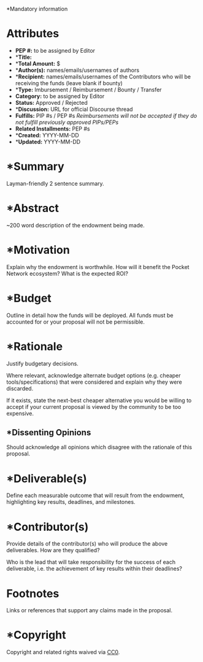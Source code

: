 *Mandatory information

# Attributes
- **PEP #:** to be assigned by Editor
- ***Title:**
- ***Total Amount:** $
- ***Author(s):** names/emails/usernames of authors
- ***Recipient:** names/emails/usernames of the Contributors who will be receiving the funds (leave blank if bounty)
- ***Type:** Imbursement / Reimbursement / Bounty / Transfer
- **Category:** to be assigned by Editor
- **Status:** Approved / Rejected
- ***Discussion:** URL for official Discourse thread
- **Fulfills:** PIP #s / PEP #s
    *Reimbursements will not be accepted if they do not fulfill previously approved PIPs/PEPs*
- **Related Installments:** PEP #s
- ***Created:** YYYY-MM-DD
- ***Updated:** YYYY-MM-DD


# *Summary

Layman-friendly 2 sentence summary.

# *Abstract

~200 word description of the endowment being made.

# *Motivation

Explain why the endowment is worthwhile. How will it benefit the Pocket Network ecosystem? What is the expected ROI?

# *Budget

Outline in detail how the funds will be deployed. All funds must be accounted for or your proposal will not be permissible.

# *Rationale

Justify budgetary decisions. 

Where relevant, acknowledge alternate budget options (e.g. cheaper tools/specifications) that were considered and explain why they were discarded.

If it exists, state the next-best cheaper alternative you would be willing to accept if your current proposal is viewed by the community to be too expensive.

## *Dissenting Opinions

Should acknowledge all opinions which disagree with the rationale of this proposal.

# *Deliverable(s)

Define each measurable outcome that will result from the endowment, highlighting key results, deadlines, and milestones.

# *Contributor(s)

Provide details of the contributor(s) who will produce the above deliverables. How are they qualified?

Who is the lead that will take responsibility for the success of each deliverable, i.e. the achievement of key results within their deadlines?

# Footnotes

Links or references that support any claims made in the proposal.

# *Copyright

Copyright and related rights waived via [CC0](https://creativecommons.org/publicdomain/zero/1.0/).
